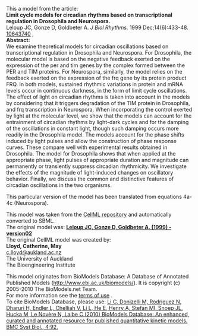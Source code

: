 This a model from the article:  
**Limit cycle models for circadian rhythms based on transcriptional regulation in Drosophila and Neurospora.**   
Leloup JC, Gonze D, Goldbeter A. _J Biol Rhythms._ 1999 Dec;14(6):433-48.
[10643740](http://www.ncbi.nlm.nih.gov/pubmed/10643740) ,  
**Abstract:**   
We examine theoretical models for circadian oscillations based on
transcriptional regulation in Drosophila and Neurospora. For Drosophila, the
molecular model is based on the negative feedback exerted on the expression of
the per and tim genes by the complex formed between the PER and TIM proteins.
For Neurospora, similarly, the model relies on the feedback exerted on the
expression of the frq gene by its protein product FRQ. In both models,
sustained rhythmic variations in protein and mRNA levels occur in continuous
darkness, in the form of limit cycle oscillations. The effect of light on
circadian rhythms is taken into account in the models by considering that it
triggers degradation of the TIM protein in Drosophila, and frq transcription
in Neurospora. When incorporating the control exerted by light at the
molecular level, we show that the models can account for the entrainment of
circadian rhythms by light-dark cycles and for the damping of the oscillations
in constant light, though such damping occurs more readily in the Drosophila
model. The models account for the phase shifts induced by light pulses and
allow the construction of phase response curves. These compare well with
experimental results obtained in Drosophila. The model for Drosophila shows
that when applied at the appropriate phase, light pulses of appropriate
duration and magnitude can permanently or transiently suppress circadian
rhythmicity. We investigate the effects of the magnitude of light-induced
changes on oscillatory behavior. Finally, we discuss the common and
distinctive features of circadian oscillations in the two organisms.

This particular version of the model has been translated from equations 4a-4c
(Neurospora).

This model was taken from the [CellML
repository](http://www.cellml.org/models) and automatically converted to SBML.  
The original model was: [ **Leloup JC, Gonze D, Goldbeter A. (1999) -
version02**
](http://www.cellml.org/models/leloup_gonze_goldbeter_1999_version02)  
The original CellML model was created by:  
**Lloyd, Catherine, May**   
c.lloyd@aukland.ac.nz  
The University of Auckland  
The Bioengineering Institute  

This model originates from BioModels Database: A Database of Annotated
Published Models (http://www.ebi.ac.uk/biomodels/). It is copyright (c)
2005-2010 The BioModels.net Team.  
For more information see the [terms of
use](http://www.ebi.ac.uk/biomodels/legal.html) .  
To cite BioModels Database, please use: [Li C, Donizelli M, Rodriguez N,
Dharuri H, Endler L, Chelliah V, Li L, He E, Henry A, Stefan MI, Snoep JL,
Hucka M, Le Novère N, Laibe C (2010) BioModels Database: An enhanced, curated
and annotated resource for published quantitative kinetic models. BMC Syst
Biol., 4:92.](http://www.ncbi.nlm.nih.gov/pubmed/20587024)

